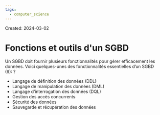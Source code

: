 ```yaml
---
tags:
  - computer_science
---
```

Created: 2024-03-02

# Fonctions et outils d'un SGBD

Un SGBD doit fournir plusieurs fonctionnalités pour gérer efficacement les données. Voici quelques-unes des fonctionnalités essentielles d’un SGBD (6):
?
- Langage de définition des données (DDL) 
- Langage de manipulation des données (DML) 
- Langage d’interrogation des données (DQL) 
- Gestion des accès concurrents 
- Sécurité des données 
- Sauvegarde et récupération des données